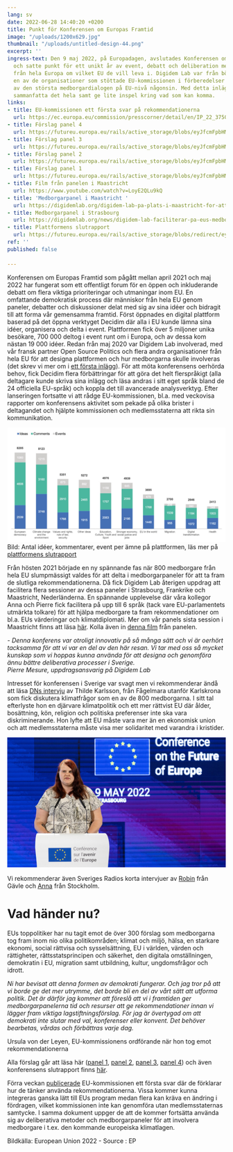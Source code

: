 ```yaml
---
lang: sv
date: 2022-06-28 14:40:20 +0200
title: Punkt för Konferensen om Europas Framtid
image: "/uploads/1200x629.jpg"
thumbnail: "/uploads/untitled-design-44.png"
excerpt: ''
ingress-text: Den 9 maj 2022, på Europadagen, avslutades Konferensen om Europas Framtid
  och satte punkt för ett unikt år av event, debatt och deliberation mellan medborgare
  från hela Europa om vilket EU de vill leva i. Digidem Lab var från början till slutet
  en av de organisationer som stöttade EU-kommissionen i förberedelser och genomförandet
  av den största medborgardialogen på EU-nivå någonsin. Med detta inlägg tänkte vi
  sammanfatta det hela samt ge lite inspel kring vad som kan komma.
links:
- title: EU-kommissionen ett första svar på rekommendationerna
  url: https://ec.europa.eu/commission/presscorner/detail/en/IP_22_3750
- title: Förslag panel 4
  url: https://futureu.europa.eu/rails/active_storage/blobs/eyJfcmFpbHMiOnsibWVzc2FnZSI6IkJBaHBBclgxIiwiZXhwIjpudWxsLCJwdXIiOiJibG9iX2lkIn19--7c8ec73933b409e20557da930c15a792cc8e211b/1249547SV.pdf
- title: Förslag panel 3
  url: https://futureu.europa.eu/rails/active_storage/blobs/eyJfcmFpbHMiOnsibWVzc2FnZSI6IkJBaHBBaTJzIiwiZXhwIjpudWxsLCJwdXIiOiJibG9iX2lkIn19--c2b78aebf3ae4b8b4c59dcbaf664e5dce1950bf4/COMM-2021-00809-01-02-SV-TRA-20.pdf
- title: Förslag panel 2
  url: https://futureu.europa.eu/rails/active_storage/blobs/eyJfcmFpbHMiOnsibWVzc2FnZSI6IkJBaHBBa3FUIiwiZXhwIjpudWxsLCJwdXIiOiJibG9iX2lkIn19--27c46a9821975b1f56dd16de6cbc52dbc0861339/Panel%202%20recommendations%20FINAL_SV.pdf
- title: Förslag panel 1
  url: https://futureu.europa.eu/rails/active_storage/blobs/eyJfcmFpbHMiOnsibWVzc2FnZSI6IkJBaHBBaHI0IiwiZXhwIjpudWxsLCJwdXIiOiJibG9iX2lkIn19--3684485c66629cc3b34ac81528dc18745813fedb/COMM-2021-00809-00-04-SV-TRA-10.pdf
- title: Film från panelen i Maastricht
  url: https://www.youtube.com/watch?v=LoyE2QLu9kQ
- title: 'Medborgarpanel i Maastricht '
  url: https://digidemlab.org/digidem-lab-pa-plats-i-maastricht-for-att-facilitera-den-sista-av-eu-s-medborgarpaneler-pa-temat-eu-i-varlden-och-migration/
- title: Medborgarpanel i Strasbourg
  url: https://digidemlab.org/news/digidem-lab-faciliterar-pa-eus-medborgarjuries/
- title: Plattformens slutrapport
  url: https://futureu.europa.eu/rails/active_storage/blobs/redirect/eyJfcmFpbHMiOnsibWVzc2FnZSI6IkJBaHBBeWMyQVE9PSIsImV4cCI6bnVsbCwicHVyIjoiYmxvYl9pZCJ9fQ==--6b51b266667d430edda04d224dc331b1f5f87d9c/Kantar%20final%20report%20CoFoE.pdf
ref: ''
published: false

---
```

Konferensen om Europas Framtid som pågått mellan april 2021 och maj 2022 har fungerat som ett offentligt forum för en öppen och inkluderande debatt om flera viktiga prioriteringar och utmaningar inom EU. En omfattande demokratisk process där människor från hela EU genom paneler, debatter och diskussioner delat med sig av sina idéer och bidragit till att forma vår gemensamma framtid. Först öppnades en digital plattform baserad på det öppna verktyget Decidim där alla i EU kunde lämna sina idéer, organisera och delta i event. Plattformen fick över 5 miljoner unika besökare, 700 000 deltog i event runt om i Europa, och av dessa kom nästan 19 000 idéer. Redan från maj 2020 var Digidem Lab involverad, med vår fransk partner Open Source Politics och flera andra organisationer från hela EU för att designa plattformen och hur medborgarna skulle involveras (det skrev vi mer om i [ett första inlägg](https://digidemlab.org/digidem-lab-stotttar-eu-s-storsta-medborgardialog-nagonsin/)). För att möta konferensens oerhörda behov, fick Decidim flera förbättringar för att göra det helt flerspråkigt (alla deltagare kunde skriva sina inlägg och läsa andras i sitt eget språk bland de 24 officiella EU-språk) och koppla det till avancerade analysverktyg. Efter lanseringen fortsatte vi att rådge EU-kommissionen, bl.a. med veckovisa rapporter om konferensens aktivitet som pekade på olika brister i deltagandet och hjälpte kommissionen och medlemsstaterna att rikta sin kommunikation.

![](/uploads/graf.jpg)  
Bild: Antal idéer, kommentarer, event per ämne på plattformen, läs mer på [plattformens slutrapport](https://futureu.europa.eu/rails/active_storage/blobs/redirect/eyJfcmFpbHMiOnsibWVzc2FnZSI6IkJBaHBBeWMyQVE9PSIsImV4cCI6bnVsbCwicHVyIjoiYmxvYl9pZCJ9fQ==--6b51b266667d430edda04d224dc331b1f5f87d9c/Kantar%20final%20report%20CoFoE.pdf)

Från hösten 2021 började en ny spännande fas när 800 medborgare från hela EU slumpmässigt valdes för att delta i medborgarpaneler för att ta fram de slutliga rekommendationerna. Då fick Digidem Lab återigen uppdrag att facilitera flera sessioner av dessa paneler i Strasbourg, Frankrike och Maastricht, Nederländerna. En spännande upplevelse där våra kollegor Anna och Pierre fick facilitera på upp till 6 språk (tack vare EU-parlamentets utmärkta tolkare) för att hjälpa medborgare ta fram rekommendationer om bl.a. EUs värderingar och klimatdiplomati. Mer om vår panels sista session i Maastricht finns att läsa [här](https://digidemlab.org/digidem-lab-pa-plats-i-maastricht-for-att-facilitera-den-sista-av-eu-s-medborgarpaneler-pa-temat-eu-i-varlden-och-migration/). Kolla även in [denna film](https://www.youtube.com/watch?v=LoyE2QLu9kQ) från panelen.

_- Denna konferens var otroligt innovativ på så många sätt och vi är oerhört tacksamma för att vi var en del av den här resan. Vi tar med oss så mycket kunskap som vi hoppas kunna använda för att designa och genomföra ännu bättre deliberativa processer i Sverige.  
Pierre Mesure, uppdragsansvarig på Digidem Lab_

Intresset för konferensen i Sverige var svagt men vi rekommenderar ändå att läsa [DNs intervju](https://www.dn.se/vetenskap/svensk-21-aring-ger-klimatpolitiska-rad-till-eu/) av Thilde Karlsson, från Fågelmara utanför Karlskrona som fick diskutera klimatfrågor som en av de 800 medborgarna. I sitt tal efterlyste hon en djärvare klimatpolitik och ett mer rättvist EU där ålder, bosättning, kön, religion och politiska preferenser inte ska vara diskriminerande. Hon lyfte att EU måste vara mer än en ekonomisk union och att medlemsstaterna måste visa mer solidaritet med varandra i kristider.

![](/uploads/tilde.jpg)

Vi rekommenderar även Sveriges Radios korta intervjuer av [Robin](https://sverigesradio.se/artikel/200-svenskar-slumpades-ut-robin-far-chans-att-besoka-eu) från Gävle och [Anna](https://sverigesradio.se/artikel/framtidskonferens-ska-ge-rost-at-eu-medborgare) från Stockholm.

# Vad händer nu?

EUs toppolitiker har nu tagit emot de över 300 förslag som medborgarna tog fram inom nio olika politikområden; klimat och miljö, hälsa, en starkare ekonomi, social rättvisa och sysselsättning, EU i världen, värden och rättigheter, rättsstatsprincipen och säkerhet, den digitala omställningen, demokratin i EU, migration samt utbildning, kultur, ungdomsfrågor och idrott.

_Ni har bevisat att denna formen av demokrati fungerar. Och jag tror på att vi borde ge det mer utrymme, det borde bli en del av vårt sätt att utforma politik. Det är därför jag kommer att föreslå att vi i framtiden ger medborgarpanelerna tid och resurser att ge rekommendationer innan vi lägger fram viktiga lagstiftningsförslag. För jag är övertygad om att demokrati inte slutar med val, konferenser eller konvent. Det behöver bearbetas, vårdas och förbättras varje dag._

Ursula von der Leyen, EU-kommissionens ordförande när hon tog emot rekommendationerna

Alla förslag går att läsa här ([panel 1](https://futureu.europa.eu/rails/active_storage/blobs/eyJfcmFpbHMiOnsibWVzc2FnZSI6IkJBaHBBaHI0IiwiZXhwIjpudWxsLCJwdXIiOiJibG9iX2lkIn19--3684485c66629cc3b34ac81528dc18745813fedb/COMM-2021-00809-00-04-SV-TRA-10.pdf), [panel 2](https://futureu.europa.eu/rails/active_storage/blobs/eyJfcmFpbHMiOnsibWVzc2FnZSI6IkJBaHBBa3FUIiwiZXhwIjpudWxsLCJwdXIiOiJibG9iX2lkIn19--27c46a9821975b1f56dd16de6cbc52dbc0861339/Panel%202%20recommendations%20FINAL_SV.pdf), [panel 3](https://futureu.europa.eu/rails/active_storage/blobs/eyJfcmFpbHMiOnsibWVzc2FnZSI6IkJBaHBBaTJzIiwiZXhwIjpudWxsLCJwdXIiOiJibG9iX2lkIn19--c2b78aebf3ae4b8b4c59dcbaf664e5dce1950bf4/COMM-2021-00809-01-02-SV-TRA-20.pdf), [panel 4](https://futureu.europa.eu/rails/active_storage/blobs/eyJfcmFpbHMiOnsibWVzc2FnZSI6IkJBaHBBclgxIiwiZXhwIjpudWxsLCJwdXIiOiJibG9iX2lkIn19--7c8ec73933b409e20557da930c15a792cc8e211b/1249547SV.pdf)) och även konferensens slutrapport finns [här](https://futureu.europa.eu/rails/active_storage/blobs/redirect/eyJfcmFpbHMiOnsibWVzc2FnZSI6IkJBaHBBeUl0QVE9PSIsImV4cCI6bnVsbCwicHVyIjoiYmxvYl9pZCJ9fQ==--899f1bfedf2d3fc6c36d4a9bc0dd42f54046562e/CoFE_Report_with_annexes_EN.pdf).

Förra veckan [publicerade](https://ec.europa.eu/commission/presscorner/detail/en/IP_22_3750) EU-kommissionen ett första svar där de förklarar hur de tänker använda rekommendationerna. Vissa kommer kunna integreras ganska lätt till EUs program medan flera kan kräva en ändring i fördragen, vilket kommissionen inte kan genomföra utan medlemsstaternas samtycke. I samma dokument uppger de att de kommer fortsätta använda sig av deliberativa metoder och medborgarpaneler för att involvera medborgare i t.ex. den kommande europeiska klimatlagen.

Bildkälla: European Union 2022 - Source : EP